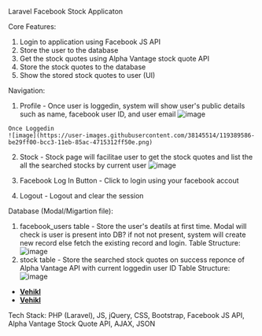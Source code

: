 Laravel Facebook Stock Applicaton

Core Features:
  1. Login to application using Facebook JS API
  2. Store the user to the database
  3. Get the stock quotes using Alpha Vantage stock quote API
  4. Store the stock quotes to the database
  5. Show the stored stock quotes to user (UI)

Navigation:
  1. Profile - Once user is loggedin, system will show user's public details such as name, facebook user ID, and user email
    ![image](https://user-images.githubusercontent.com/38145514/119389495-9cc91300-bcc3-11eb-8b56-d512d45768cc.png)
    
    Once Loggedin 
    ![image](https://user-images.githubusercontent.com/38145514/119389586-be29ff00-bcc3-11eb-85ac-4715312ff50e.png)

  2. Stock - Stock page will facilitae user to get the stock quotes and list the all the searched stocks by current user
    ![image](https://user-images.githubusercontent.com/38145514/119389630-cf730b80-bcc3-11eb-9a78-ff84aba8fe61.png)

  4. Facebook Log In Button - Click to login using your facebook accout 
  5. Logout - Logout and clear the session
 
 Database (Modal/Migartion file):
 
  1. facebook_users table - Store the user's deatils at first time. Modal will check is user is present into DB? if not not present, system will create new record        else fetch the existing record and login. 
    Table Structure: ![image](https://user-images.githubusercontent.com/38145514/119388861-c2095180-bcc2-11eb-932a-6078b570c349.png)
  2. stock table - Store the searched stock quotes on success reponce of Alpha Vantage API with current loggedin user ID
     Table Structure: ![image](https://user-images.githubusercontent.com/38145514/119389083-0bf23780-bcc3-11eb-825a-c2df275a8c84.png)

- **[Vehikl](https://vehikl.com/)**
- **[Vehikl](https://vehikl.com/)**

Tech Stack:
  PHP (Laravel), JS, jQuery, CSS, Bootstrap, Facebook JS API, Alpha Vantage Stock Quote API, AJAX, JSON 
